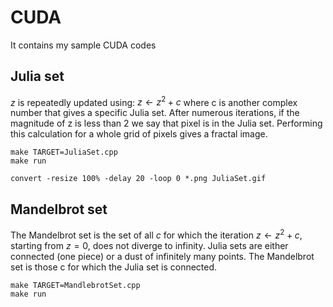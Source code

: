 # CUDA
It contains my sample CUDA codes

## Julia set

$z$ is repeatedly updated using:  $z \leftarrow z^2 + c$  where c is another complex number that gives a specific Julia set. After numerous iterations, if the magnitude of z is less than 2 we say that pixel is in the Julia set. Performing this calculation for a whole grid of pixels gives a fractal image. 



```
make TARGET=JuliaSet.cpp
make run
```



```
convert -resize 100% -delay 20 -loop 0 *.png JuliaSet.gif
```



## Mandelbrot set

The Mandelbrot set is the set of all $c$ for which the iteration $z \leftarrow z^2 + c$, starting from $z = 0$, does not diverge to infinity. Julia sets are either connected (one piece) or a dust of infinitely many points. The Mandelbrot set is those c for which the Julia set is connected.


```
make TARGET=MandlebrotSet.cpp
make run
```

